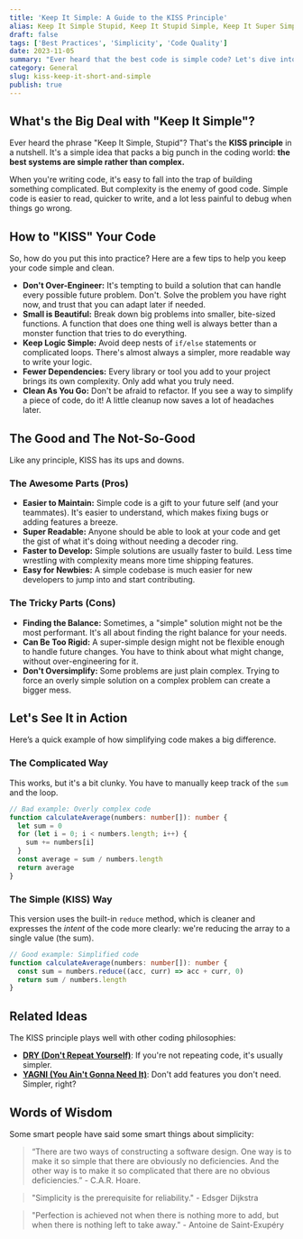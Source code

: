 ```yaml
---
title: 'Keep It Simple: A Guide to the KISS Principle'
alias: Keep It Simple Stupid, Keep It Stupid Simple, Keep It Super Simple, keep it short and simple, keep it small and simple
draft: false
tags: ['Best Practices', 'Simplicity', 'Code Quality']
date: 2023-11-05
summary: "Ever heard that the best code is simple code? Let's dive into the KISS principle and see how keeping things simple makes your code easier to write, read, and fix."
category: General
slug: kiss-keep-it-short-and-simple
publish: true
---
```


## What's the Big Deal with "Keep It Simple"?

Ever heard the phrase "Keep It Simple, Stupid"? That's the **KISS principle** in a nutshell. It's a simple idea that packs a big punch in the coding world: **the best systems are simple rather than complex.**

When you're writing code, it's easy to fall into the trap of building something complicated. But complexity is the enemy of good code. Simple code is easier to read, quicker to write, and a lot less painful to debug when things go wrong.

## How to "KISS" Your Code

So, how do you put this into practice? Here are a few tips to help you keep your code simple and clean.

-   **Don't Over-Engineer:** It's tempting to build a solution that can handle every possible future problem. Don't. Solve the problem you have right now, and trust that you can adapt later if needed.
-   **Small is Beautiful:** Break down big problems into smaller, bite-sized functions. A function that does one thing well is always better than a monster function that tries to do everything.
-   **Keep Logic Simple:** Avoid deep nests of `if/else` statements or complicated loops. There's almost always a simpler, more readable way to write your logic.
-   **Fewer Dependencies:** Every library or tool you add to your project brings its own complexity. Only add what you truly need.
-   **Clean As You Go:** Don't be afraid to refactor. If you see a way to simplify a piece of code, do it! A little cleanup now saves a lot of headaches later.

## The Good and The Not-So-Good

Like any principle, KISS has its ups and downs.

### The Awesome Parts (Pros)

-   **Easier to Maintain:** Simple code is a gift to your future self (and your teammates). It's easier to understand, which makes fixing bugs or adding features a breeze.
-   **Super Readable:** Anyone should be able to look at your code and get the gist of what it's doing without needing a decoder ring.
-   **Faster to Develop:** Simple solutions are usually faster to build. Less time wrestling with complexity means more time shipping features.
-   **Easy for Newbies:** A simple codebase is much easier for new developers to jump into and start contributing.

### The Tricky Parts (Cons)

-   **Finding the Balance:** Sometimes, a "simple" solution might not be the most performant. It's all about finding the right balance for your needs.
-   **Can Be Too Rigid:** A super-simple design might not be flexible enough to handle future changes. You have to think about what might change, without over-engineering for it.
-   **Don't Oversimplify:** Some problems are just plain complex. Trying to force an overly simple solution on a complex problem can create a bigger mess.

## Let's See It in Action

Here’s a quick example of how simplifying code makes a big difference.

### The Complicated Way

This works, but it's a bit clunky. You have to manually keep track of the `sum` and the loop.

```typescript
// Bad example: Overly complex code
function calculateAverage(numbers: number[]): number {
  let sum = 0
  for (let i = 0; i < numbers.length; i++) {
    sum += numbers[i]
  }
  const average = sum / numbers.length
  return average
}
```

### The Simple (KISS) Way

This version uses the built-in `reduce` method, which is cleaner and expresses the *intent* of the code more clearly: we're reducing the array to a single value (the sum).

```typescript
// Good example: Simplified code
function calculateAverage(numbers: number[]): number {
  const sum = numbers.reduce((acc, curr) => acc + curr, 0)
  return sum / numbers.length
}
```

## Related Ideas

The KISS principle plays well with other coding philosophies:

-   [**DRY (Don't Repeat Yourself)**](/blog/dont-repeat-yourself-dry): If you're not repeating code, it's usually simpler.
-   [**YAGNI (You Ain't Gonna Need It)**](/blog/you-aint-gonna-need-it-yagni): Don't add features you don't need. Simpler, right?

## Words of Wisdom

Some smart people have said some smart things about simplicity:

> “There are two ways of constructing a software design. One way is to make it so simple that there are obviously no deficiencies. And the other way is to make it so complicated that there are no obvious deficiencies.” - C.A.R. Hoare.

> "Simplicity is the prerequisite for reliability." - Edsger Dijkstra

> "Perfection is achieved not when there is nothing more to add, but when there is nothing left to take away." - Antoine de Saint-Exupéry
